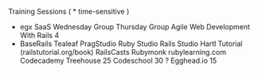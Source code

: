 Training Sessions ( * time-sensitive )

* egx SaaS
  Wednesday Group
  Thursday Group
  Agile Web Development With Rails 4
* BaseRails
  Tealeaf
  PragStudio
    Ruby Studio
    Rails Studio
  Hartl Tutorial (railstutorial.org/book)
  RailsCasts
  Rubymonk
  rubylearning.com
  Codecademy
  Treehouse 25
  Codeschool  30
? Egghead.io  15
  

